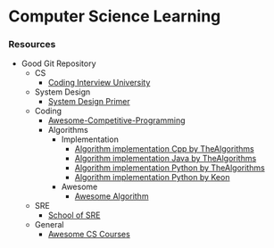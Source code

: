 # Computer Science Learning


### Resources

- Good Git Repository
	- CS
		- [Coding Interview University](https://github.com/jwasham/coding-interview-university)
	- System Design
		- [System Design Primer](https://GitHub.com/donnemartin/system-design-primer)
	- Coding
		- [Awesome-Competitive-Programming](https://github.com/lnishan/awesome-competitive-programming)
		- Algorithms
			- Implementation
				- [Algorithm implementation Cpp by TheAlgorithms](https://github.com/TheAlgorithms/C-Plus-Plus)
				- [Algorithm implementation Java by TheAlgorithms](https://github.com/TheAlgorithms/Java)
				- [Algorithm implementation Python by TheAlgorithms](https://github.com/TheAlgorithms/Python)
				- [Algorithm implementation Python by Keon](https://github.com/keon/algorithms)
			- Awesome
				- [Awesome Algorithm](https://github.com/tayllan/awesome-algorithms)
	- SRE
		- [School of SRE](https://github.com/linkedin/school-of-sre)
	- General
		- [Awesome CS Courses](https://github.com/prakhar1989/awesome-courses)
